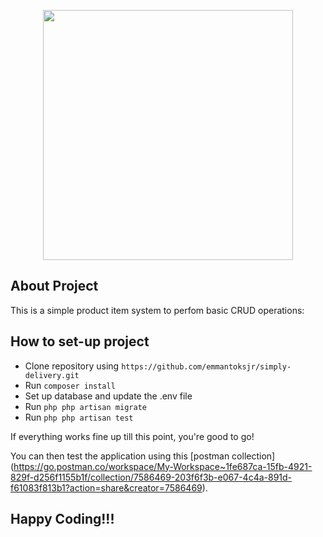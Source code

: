 <p align="center"><a href="https://www.simplydelivery.de/" target="_blank"><img src="https://www.simplydelivery.de/wp-content/themes/simplydelivery-child/img/brand.svg" width="400"></a></p>

## About Project

This is a simple product item system to perfom basic CRUD operations:

## How to set-up project

- Clone repository using ``` https://github.com/emmantoksjr/simply-delivery.git ```
- Run ``` composer install ```
- Set up database and update the .env file
- Run ```php php artisan migrate ```
- Run ```php php artisan test ```

If everything works fine up till this point, you're good to go!

You can then test the application using this [postman collection] (https://go.postman.co/workspace/My-Workspace~1fe687ca-15fb-4921-829f-d256f1155b1f/collection/7586469-203f6f3b-e067-4c4a-891d-f61083f813b1?action=share&creator=7586469).

## Happy Coding!!!
